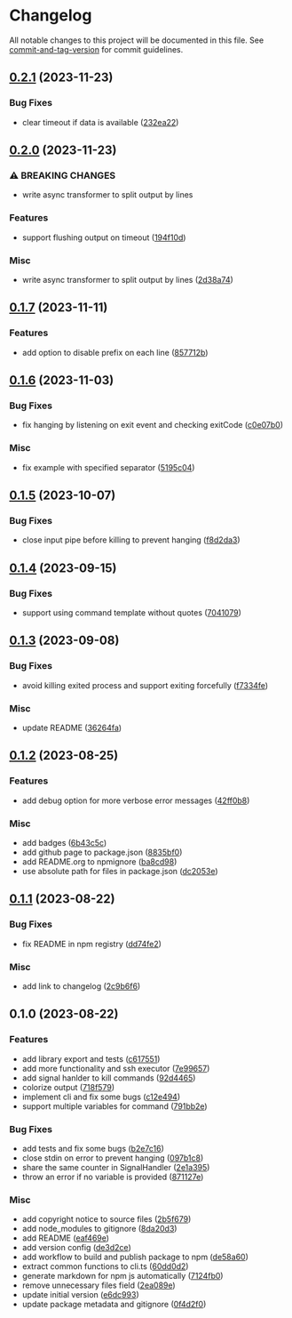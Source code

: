 # Changelog

All notable changes to this project will be documented in this file. See [commit-and-tag-version](https://github.com/absolute-version/commit-and-tag-version) for commit guidelines.

## [0.2.1](https://github.com/DCsunset/batch-cmd/compare/v0.2.0...v0.2.1) (2023-11-23)


### Bug Fixes

* clear timeout if data is available ([232ea22](https://github.com/DCsunset/batch-cmd/commit/232ea2270ad71bd8291b0d025b662e789c4c2fea))

## [0.2.0](https://github.com/DCsunset/batch-cmd/compare/v0.1.7...v0.2.0) (2023-11-23)


### ⚠ BREAKING CHANGES

* write async transformer to split output by lines

### Features

* support flushing output on timeout ([194f10d](https://github.com/DCsunset/batch-cmd/commit/194f10d46f4e61e22eef949aaf9dca06f7e5c697))


### Misc

* write async transformer to split output by lines ([2d38a74](https://github.com/DCsunset/batch-cmd/commit/2d38a74229495e412158955b74c9aa6a127616c3))

## [0.1.7](https://github.com/DCsunset/batch-cmd/compare/v0.1.6...v0.1.7) (2023-11-11)


### Features

* add option to disable prefix on each line ([857712b](https://github.com/DCsunset/batch-cmd/commit/857712b8d403a89209513f514862004dbf2a9f8b))

## [0.1.6](https://github.com/DCsunset/batch-cmd/compare/v0.1.5...v0.1.6) (2023-11-03)


### Bug Fixes

* fix hanging by listening on exit event and checking exitCode ([c0e07b0](https://github.com/DCsunset/batch-cmd/commit/c0e07b0797e779a3bfecb4d82c745efe0c5f967d))


### Misc

* fix example with specified separator ([5195c04](https://github.com/DCsunset/batch-cmd/commit/5195c04f9855727d1c8cd0566647404110fef330))

## [0.1.5](https://github.com/DCsunset/batch-cmd/compare/v0.1.4...v0.1.5) (2023-10-07)


### Bug Fixes

* close input pipe before killing to prevent hanging ([f8d2da3](https://github.com/DCsunset/batch-cmd/commit/f8d2da391ce95401157e0808a52304c02e31ce36))

## [0.1.4](https://github.com/DCsunset/batch-cmd/compare/v0.1.3...v0.1.4) (2023-09-15)


### Bug Fixes

* support using command template without quotes ([7041079](https://github.com/DCsunset/batch-cmd/commit/7041079255aa36eaf42aadfbd318bee6c89562d8))

## [0.1.3](https://github.com/DCsunset/batch-cmd/compare/v0.1.2...v0.1.3) (2023-09-08)


### Bug Fixes

* avoid killing exited process and support exiting forcefully ([f7334fe](https://github.com/DCsunset/batch-cmd/commit/f7334fe4b01b649ac67bfaaa98cfe5995790124e))


### Misc

* update README ([36264fa](https://github.com/DCsunset/batch-cmd/commit/36264fae22487afe994aa6a68fca6b86f7dbb773))

## [0.1.2](https://github.com/DCsunset/batch-cmd/compare/v0.1.1...v0.1.2) (2023-08-25)


### Features

* add debug option for more verbose error messages ([42ff0b8](https://github.com/DCsunset/batch-cmd/commit/42ff0b86d2e9ef1926cbe5cc6f400fdf081261f6))


### Misc

* add badges ([6b43c5c](https://github.com/DCsunset/batch-cmd/commit/6b43c5ce6d3fa2507f652a2492854417268bc92d))
* add github page to package.json ([8835bf0](https://github.com/DCsunset/batch-cmd/commit/8835bf0ef118b72614332c680ea849ce528aed27))
* add README.org to npmignore ([ba8cd98](https://github.com/DCsunset/batch-cmd/commit/ba8cd983bbcfae14e974c33ed8d2487124e424f8))
* use absolute path for files in package.json ([dc2053e](https://github.com/DCsunset/batch-cmd/commit/dc2053e16e78e6c6cd37e5762e079c4014bcc45d))

## [0.1.1](https://github.com/DCsunset/batch-cmd/compare/v0.1.0...v0.1.1) (2023-08-22)


### Bug Fixes

* fix README in npm registry ([dd74fe2](https://github.com/DCsunset/batch-cmd/commit/dd74fe2b1841845001beb308ca596781a8d05ed0))


### Misc

* add link to changelog ([2c9b6f6](https://github.com/DCsunset/batch-cmd/commit/2c9b6f6e86acc845ebd0b61c1d94453e3c535267))

## 0.1.0 (2023-08-22)


### Features

* add library export and tests ([c617551](https://github.com/DCsunset/batch-cmd/commit/c61755114f19e7afc4c128d1c7beb96a95480ad4))
* add more functionality and ssh executor ([7e99657](https://github.com/DCsunset/batch-cmd/commit/7e9965746fa7d1d5cb45a02f482dd7ccea5b92e3))
* add signal hanlder to kill commands ([92d4465](https://github.com/DCsunset/batch-cmd/commit/92d4465e355df72bf111eab198c454e23806f5ba))
* colorize output ([718f579](https://github.com/DCsunset/batch-cmd/commit/718f5798317b65f0b94da0a94ca413c50c0b7c52))
* implement cli and fix some bugs ([c12e494](https://github.com/DCsunset/batch-cmd/commit/c12e49403ababe52b3f9c146d1d15ba5bb204bbb))
* support multiple variables for command ([791bb2e](https://github.com/DCsunset/batch-cmd/commit/791bb2ed5f691d618d128cd0c372c926a2546b57))


### Bug Fixes

* add tests and fix some bugs ([b2e7c16](https://github.com/DCsunset/batch-cmd/commit/b2e7c16849628d7b253855313f8b2c0be8f6f64e))
* close stdin on error to prevent hanging ([097b1c8](https://github.com/DCsunset/batch-cmd/commit/097b1c803b714e7b21214608958dad29a494d72c))
* share the same counter in SignalHandler ([2e1a395](https://github.com/DCsunset/batch-cmd/commit/2e1a3953ea5bbb0ecff1be0dcc416048ee43ed03))
* throw an error if no variable is provided ([871127e](https://github.com/DCsunset/batch-cmd/commit/871127e8e9a35f137168a097426121c679fe7a28))


### Misc

* add copyright notice to source files ([2b5f679](https://github.com/DCsunset/batch-cmd/commit/2b5f679b835f9565c2df0748d96d2b84743b1079))
* add node_modules to gitignore ([8da20d3](https://github.com/DCsunset/batch-cmd/commit/8da20d3d1df6455ffe94931ec0d05e00a3aac39d))
* add README ([eaf469e](https://github.com/DCsunset/batch-cmd/commit/eaf469eefab5d36d9d6eb728dac7582564c371d0))
* add version config ([de3d2ce](https://github.com/DCsunset/batch-cmd/commit/de3d2cebb7c06c0fc6aedd7f9e6feb578e81259b))
* add workflow to build and publish package to npm ([de58a60](https://github.com/DCsunset/batch-cmd/commit/de58a6014fc7e344bf136cfd25fd4afd906a3faf))
* extract common functions to cli.ts ([60dd0d2](https://github.com/DCsunset/batch-cmd/commit/60dd0d2e47f8546df2192faec6f4143f62085b2b))
* generate markdown for npm js automatically ([7124fb0](https://github.com/DCsunset/batch-cmd/commit/7124fb0e325e83c81c116ae230d6cf5ce297388b))
* remove unnecessary files field ([2ea089e](https://github.com/DCsunset/batch-cmd/commit/2ea089e21a6f559f60d72c1f60eaf06778869736))
* update initial version ([e6dc993](https://github.com/DCsunset/batch-cmd/commit/e6dc993ed043ac470657aae9a15a9538b49d018f))
* update package metadata and gitignore ([0f4d2f0](https://github.com/DCsunset/batch-cmd/commit/0f4d2f03aab0f674abc62ecd3fb6fabaa41c7166))
